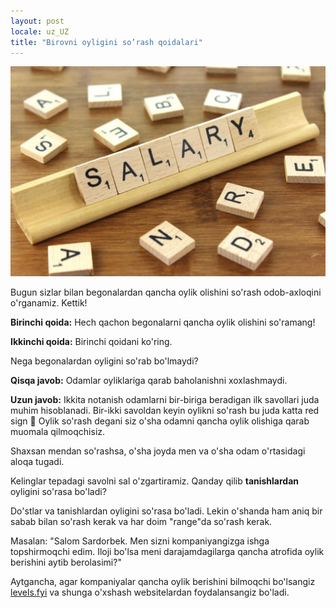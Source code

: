 ```yaml
---
layout: post
locale: uz_UZ
title: "Birovni oyligini so’rash qoidalari"
---
```


![Salary](/assets/salary.jpg)

Bugun sizlar bilan begonalardan qancha oylik olishini so'rash odob-axloqini o'rganamiz. Kettik!

__Birinchi qoida:__ Hech qachon begonalarni qancha oylik olishini so'ramang!

__Ikkinchi qoida:__ Birinchi qoidani ko'ring.

Nega begonalardan oyligini so'rab bo'lmaydi?

__Qisqa javob:__ Odamlar oyliklariga qarab baholanishni xoxlashmaydi.

__Uzun javob:__ Ikkita notanish odamlarni bir-biriga beradigan ilk savollari juda muhim hisoblanadi. Bir-ikki savoldan keyin oylikni so'rash bu juda katta red sign 🛑 Oylik so'rash degani siz o'sha odamni qancha oylik olishiga qarab muomala qilmoqchisiz.

Shaxsan mendan so'rashsa, o'sha joyda men va o'sha odam o'rtasidagi aloqa tugadi.

Kelinglar tepadagi savolni sal o'zgartiramiz. Qanday qilib __tanishlardan__ oyligini so'rasa bo'ladi?

Do'stlar va tanishlardan oyligini so'rasa bo'ladi. Lekin o'shanda ham aniq bir sabab bilan so'rash kerak va har doim "range"da so'rash kerak.

Masalan: "Salom Sardorbek. Men sizni kompaniyangizga ishga topshirmoqchi edim. Iloji bo'lsa meni darajamdagilarga qancha atrofida oylik berishini aytib berolasimi?"

Aytgancha, agar kompaniyalar qancha oylik berishini bilmoqchi bo'lsangiz [levels.fyi](levels.fyi) va shunga o'xshash websitelardan foydalansangiz bo'ladi.